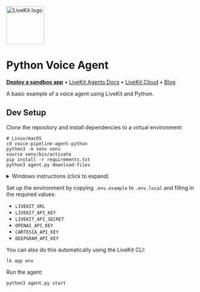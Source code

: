 <a href="https://livekit.io/">
  <img src="./.github/assets/livekit-mark.png" alt="LiveKit logo" width="100" height="100">
</a>

# Python Voice Agent

<p>
  <a href="https://cloud.livekit.io/projects/p_/sandbox"><strong>Deploy a sandbox app</strong></a>
  •
  <a href="https://docs.livekit.io/agents/overview/">LiveKit Agents Docs</a>
  •
  <a href="https://livekit.io/cloud">LiveKit Cloud</a>
  •
  <a href="https://blog.livekit.io/">Blog</a>
</p>

A basic example of a voice agent using LiveKit and Python.

## Dev Setup

Clone the repository and install dependencies to a virtual environment:

```console
# Linux/macOS
cd voice-pipeline-agent-python
python3 -m venv venv
source venv/bin/activate
pip install -r requirements.txt
python3 agent.py download-files
```

<details>
  <summary>Windows instructions (click to expand)</summary>
  
```cmd
:: Windows (CMD/PowerShell)
cd voice-pipeline-agent-python
python3 -m venv venv
venv\Scripts\activate
pip install -r requirements.txt
```

</details>

Set up the environment by copying `.env.example` to `.env.local` and filling in the required values:

- `LIVEKIT_URL`
- `LIVEKIT_API_KEY`
- `LIVEKIT_API_SECRET`
- `OPENAI_API_KEY`
- `CARTESIA_API_KEY`
- `DEEPGRAM_API_KEY`

You can also do this automatically using the LiveKit CLI:

```console
lk app env
```

Run the agent:

```console
python3 agent.py start
```


